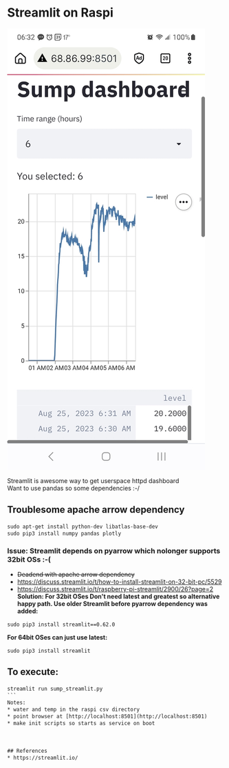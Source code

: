 #  Streamlit on Raspi 
![Streamlit Dashboard](streamlit-dashboard.jpg)

Streamlit is awesome way to get userspace httpd dashboard  
Want to use pandas so some dependencies :-/ 

## Troublesome apache arrow dependency
```
sudo apt-get install python-dev libatlas-base-dev
sudo pip3 install numpy pandas plotly
```
### Issue: Streamlit depends on pyarrow which nolonger supports 32bit OSs :-(
* ~~Deadend with apache arrow dependency~~
* https://discuss.streamlit.io/t/how-to-install-streamlit-on-32-bit-pc/5529
* https://discuss.streamlit.io/t/raspberry-pi-streamlit/2900/26?page=2
**Solution: For 32bit OSes Don't need latest and greatest so alternative happy path. Use older Streamlit before pyarrow dependency was added:**
```
sudo pip3 install streamlit==0.62.0
```
**For 64bit OSes can just use latest:**
```
sudo pip3 install streamlit
```

## To execute:
````
streamlit run sump_streamlit.py
```
Notes:
* water and temp in the raspi csv directory
* point browser at [http://localhost:8501](http://localhost:8501)
* make init scripts so starts as service on boot



## References
* https://streamlit.io/
